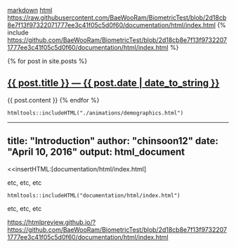 [markdown](documentation/markdown/index.md)
[html](documentation/html/index.html)
https://raw.githubusercontent.com/BaeWooRam/BiometricTest/blob/2d18cb8e7f13f97322071777ee3c41f05c5d0f60/documentation/html/index.html
{% include https://github.com/BaeWooRam/BiometricTest/blob/2d18cb8e7f13f97322071777ee3c41f05c5d0f60/documentation/html/index.html %}

{% for post in site.posts %}
    <a href="{{ post.url }}">
        <h2>{{ post.title }} &mdash; {{ post.date | date_to_string }}</h2>
    </a>
    {{ post.content }}
{% endfor %}

```{r showChoro1}
htmltools::includeHTML("./animations/demographics.html")
```

---
title: "Introduction"
author: "chinsoon12"
date: "April 10, 2016"
output: html_document
---

<<insertHTML:[documentation/html/index.html]

etc, etc, etc

```{r, echo=FALSE}
htmltools::includeHTML("documentation/html/index.html")
```

etc, etc, etc

https://htmlpreview.github.io/?https://github.com/BaeWooRam/BiometricTest/blob/2d18cb8e7f13f97322071777ee3c41f05c5d0f60/documentation/html/index.html
